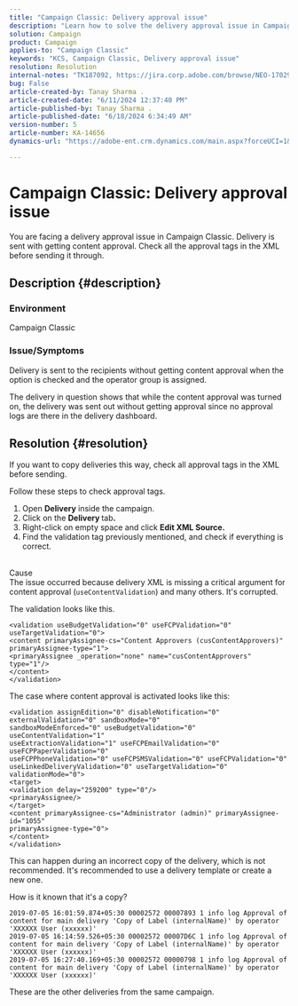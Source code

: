 ```yaml
---
title: "Campaign Classic: Delivery approval issue"
description: "Learn how to solve the delivery approval issue in Campaign Classic."
solution: Campaign
product: Campaign
applies-to: "Campaign Classic"
keywords: "KCS, Campaign Classic, Delivery approval issue"
resolution: Resolution
internal-notes: "TK187092, https://jira.corp.adobe.com/browse/NEO-17029"
bug: False
article-created-by: Tanay Sharma .
article-created-date: "6/11/2024 12:37:40 PM"
article-published-by: Tanay Sharma .
article-published-date: "6/18/2024 6:34:49 AM"
version-number: 5
article-number: KA-14656
dynamics-url: "https://adobe-ent.crm.dynamics.com/main.aspx?forceUCI=1&pagetype=entityrecord&etn=knowledgearticle&id=3567bd5e-ef27-ef11-840b-6045bd0065b6"

---
```

# Campaign Classic: Delivery approval issue


You are facing a delivery approval issue in Campaign Classic. Delivery is sent with getting content approval. Check all the approval tags in the XML before sending it through.

## Description {#description}


### Environment

Campaign Classic

### Issue/Symptoms

Delivery is sent to the recipients without getting content approval when the option is checked and the operator group is assigned.

The delivery in question shows that while the content approval was turned on, the delivery was sent out without getting approval since no approval logs are there in the delivery dashboard.


## Resolution {#resolution}


If you want to copy deliveries this way, check all approval tags in the XML before sending.

Follow these steps to check approval tags.

1. Open <b>Delivery</b> inside the campaign.
2. Click on the <b>Delivery </b>tab<b>.</b>
3. Right-click on empty space and click <b>Edit XML Source.</b>
4. Find the validation tag previously mentioned, and check if everything is correct.

<br>Cause<br>
The issue occurred because delivery XML is missing a critical argument for content approval (`useContentValidation`) and many others. It's corrupted.

The validation looks like this.


```
<validation useBudgetValidation="0" useFCPValidation="0" useTargetValidation="0">
<content primaryAssignee-cs="Content Approvers (cusContentApprovers)" primaryAssignee-type="1">
<primaryAssignee _operation="none" name="cusContentApprovers" type="1"/>
</content>
</validation>
```


The case where content approval is activated looks like this:


```
<validation assignEdition="0" disableNotification="0" externalValidation="0" sandboxMode="0"
sandboxModeEnforced="0" useBudgetValidation="0" useContentValidation="1"
useExtractionValidation="1" useFCPEmailValidation="0" useFCPPaperValidation="0"
useFCPPhoneValidation="0" useFCPSMSValidation="0" useFCPValidation="0"
useLinkedDeliveryValidation="0" useTargetValidation="0" validationMode="0">
<target>
<validation delay="259200" type="0"/>
<primaryAssignee/>
</target>
<content primaryAssignee-cs="Administrator (admin)" primaryAssignee-id="1055"
primaryAssignee-type="0">
</content>
</validation>
```


This can happen during an incorrect copy of the delivery, which is not recommended. It's recommended to use a delivery template or create a new one.

How is it known that it's a copy?


```
2019-07-05 16:01:59.874+05:30 00002572 00007893 1 info log Approval of content for main delivery 'Copy of Label (internalName)' by operator 'XXXXXX User (xxxxxx)'
2019-07-05 16:14:59.526+05:30 00002572 00007D6C 1 info log Approval of content for main delivery 'Copy of Label (internalName)' by operator 'XXXXXX User (xxxxxx)'
2019-07-05 16:27:40.169+05:30 00002572 00000798 1 info log Approval of content for main delivery 'Copy of Label (internalName)' by operator 'XXXXXX User (xxxxxx)'
```


These are the other deliveries from the same campaign.
